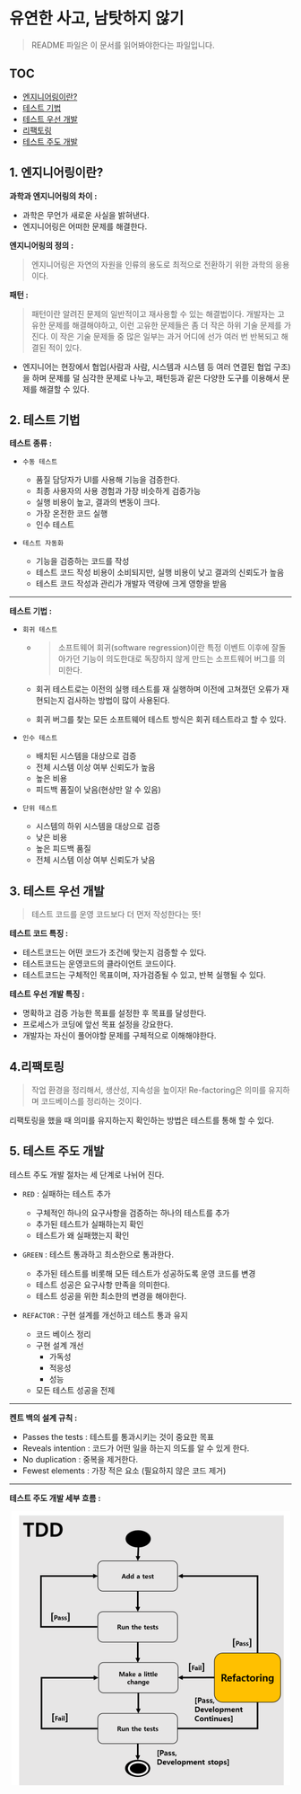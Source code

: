 # 유연한 사고, 남탓하지 않기

> README 파일은 이 문서를 읽어봐야한다는 파일입니다.

## TOC

- [엔지니어링이란?](#1-엔지니어링이란)
- [테스트 기법](#2-테스트-기법)
- [테스트 우선 개발](#3-테스트-우선-개발)
- [리팩토링](#4리팩토링)
- [테스트 주도 개발](#5-테스트-주도-개발)

## 1. 엔지니어링이란?

**과학과 엔지니어링의 차이 :**

- 과학은 무언가 새로운 사실을 밝혀낸다.
- 엔지니어링은 어떠한 문제를 해결한다.

**엔지니어링의 정의 :**

> 엔지니어링은 자연의 자원을 인류의 용도로 최적으로 전환하기 위한 과학의 응용이다.

**패턴 :**

> 패턴이란 알려진 문제의 일반적이고 재사용할 수 있는 해결법이다. 개발자는 고유한 문제를 해결해야하고, 이런 고유한 문제들은 좀 더 작은 하위 기술 문제를 가진다. 이 작은 기술 문제들 중 많은 일부는 과거 어디에 선가 여러 번 반복되고 해결된 적이 있다.

- 엔지니어는 현장에서 협업(사람과 사람, 시스템과 시스템 등 여러 연결된 협업 구조)을 하며 문제를 덜 심각한 문제로 나누고, 패턴등과 같은 다양한 도구를 이용해서 문제를 해결할 수 있다.

## 2. 테스트 기법

**테스트 종류 :**

- `수동 테스트`

  - 품질 담당자가 UI를 사용해 기능을 검증한다.
  - 최종 사용자의 사용 경험과 가장 비슷하게 검증가능
  - 실행 비용이 높고, 결과의 변동이 크다.
  - 가장 온전한 코드 실행
  - 인수 테스트

- `테스트 자동화`

  - 기능을 검증하는 코드를 작성
  - 테스트 코드 작성 비용이 소비되지만, 실행 비용이 낮고 결과의 신뢰도가 높음
  - 테스트 코드 작성과 관리가 개발자 역량에 크게 영향을 받음

---

**테스트 기법 :**

- `회귀 테스트`

  - > 소프트웨어 회귀(software regression)이란 특정 이벤트 이후에 잘돌아가던 기능이 의도한대로 독장하지 않게 만드는 소프트웨어 버그를 의미한다.

  - 회귀 테스트로는 이전의 실행 테스트를 재 실행하며 이전에 고쳐졌던 오류가 재현되는지 검사하는 방법이 많이 사용된다.
  - 회귀 버그를 찾는 모든 소프트웨어 테스트 방식은 회귀 테스트라고 할 수 있다.

- `인수 테스트`

  - 배치된 시스템을 대상으로 검증
  - 전체 시스템 이상 여부 신뢰도가 높음
  - 높은 비용
  - 피드백 품질이 낮음(현상만 알 수 있음)

- `단위 테스트`
  - 시스템의 하위 시스템을 대상으로 검증
  - 낮은 비용
  - 높은 피드백 품질
  - 전체 시스템 이상 여부 신뢰도가 낮음

## 3. 테스트 우선 개발

> 테스트 코드를 운영 코드보다 더 먼저 작성한다는 뜻!

**테스트 코드 특징 :**

- 테스트코드는 어떤 코드가 조건에 맞는지 검증할 수 있다.
- 테스트코드는 운영코드의 클라이언트 코드이다.
- 테스트코드는 구체적인 목표이며, 자가검증될 수 있고, 반복 실행될 수 있다.

**테스트 우선 개발 특징 :**

- 명확하고 검증 가능한 목표를 설정한 후 목표를 달성한다.
- 프로세스가 코딩에 앞선 목표 설정을 강요한다.
- 개발자는 자신이 풀어야할 문제를 구체적으로 이해해야한다.

## 4.리팩토링

> 작업 환경을 정리해서, 생산성, 지속성을 높이자! Re-factoring은 의미를 유지하며 코드베이스를 정리하는 것이다.

리팩토링을 했을 때 의미를 유지하는지 확인하는 방법은 테스트를 통해 할 수 있다.

## 5. 테스트 주도 개발

테스트 주도 개발 절차는 세 단계로 나뉘어 진다.

- `RED` : 실패하는 테스트 추가

  - 구체적인 하나의 요구사항을 검증하는 하나의 테스트를 추가
  - 추가된 테스트가 실패하는지 확인
  - 테스트가 왜 실패했는지 확인

- `GREEN` : 테스트 통과하고 최소한으로 통과한다.
  - 추가된 테스트를 비롯해 모든 테스트가 성공하도록 운영 코드를 변경
  - 테스트 성공은 요구사항 만족을 의미한다.
  - 테스트 성공을 위한 최소한의 변경을 해야한다.
- `REFACTOR` : 구현 설계를 개선하고 테스트 통과 유지
  - 코드 베이스 정리
  - 구현 설계 개선
    - 가독성
    - 적응성
    - 성능
  - 모든 테스트 성공을 전제

---

**켄트 백의 설계 규칙 :**

- Passes the tests : 테스트를 통과시키는 것이 중요한 목표
- Reveals intention : 코드가 어떤 일을 하는지 의도를 알 수 있게 한다.
- No duplication : 중복을 제거한다.
- Fewest elements : 가장 적은 요소 (필요하지 않은 코드 제거)

---

**테스트 주도 개발 세부 흐름 :**

<p align ="center">
  <img src="./resource/architecturetdd.webp">
</p>
